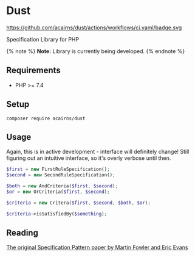 # Dust

https://github.com/acairns/dust/actions/workflows/ci.yaml/badge.svg

Specification Library for PHP

{% note %}
**Note:** Library is currently being developed.
{% endnote %}

## Requirements

- PHP >= 7.4


## Setup

```
composer require acairns/dust
```


## Usage

Again, this is in active development - interface will definitely change!
Still figuring out an intuitive interface, so it's overly verbose until then.

```php
$first = new FirstRuleSpecification();
$second = new SecondRuleSpecification();

$both = new AndCriteria($first, $second);
$or = new OrCriteria($first, $second);

$criteria = new Critera($first, $second, $both, $or);

$criteria->isSatisfiedBy($something);
```


## Reading

[The original Specification Pattern paper by Martin Fowler and Eric Evans](https://www.martinfowler.com/apsupp/spec.pdf)


